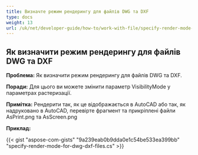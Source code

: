 ```yaml
---
title: Визначте режим рендерингу для файлів DWG та DXF
type: docs
weight: 13
url: /uk/net/developer-guide/how-to/work-with-file/specify-render-mode-for-dwg-dxf-files/
---
```



## **Як визначити режим рендерингу для файлів DWG та DXF**

**Проблема:** Як визначити режим рендерингу для файлів DWG та DXF.

**Поради:** Для цього ви можете змінити параметр VisibilityMode у параметрах растеризації.

**Примітка:** Рендерити так, як це відображається в AutoCAD або так, як надруковано в AutoCAD, перевірте фрагмент та прикріплені файли AsPrint.png та AsScreen.png

**Приклад:**

{{< gist "aspose-com-gists" "9a239eab0b9dda0e1c54be533ea399bb" "specify-render-mode-for-dwg-dxf-files.cs" >}}

